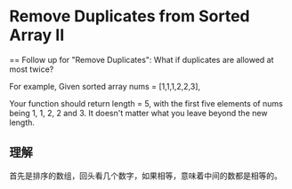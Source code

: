 # Remove Duplicates from Sorted Array II
==
Follow up for "Remove Duplicates":
What if duplicates are allowed at most twice?

For example,
Given sorted array nums = [1,1,1,2,2,3],

Your function should return length = 5, with the first five elements of nums being 1, 1, 2, 2 and 3. It doesn't matter what you leave beyond the new length.

## 理解
首先是排序的数组，回头看几个数字，如果相等，意味着中间的数都是相等的。